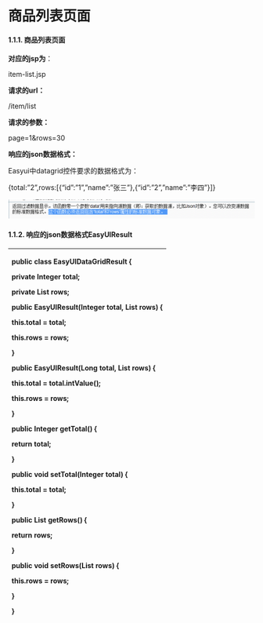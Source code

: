 # 商品列表页面

#### 1.1.1.                  商品列表页面

**对应的jsp为**：

item-list.jsp

**请求的url：**

/item/list

**请求的参数：**

page=1&rows=30

**响应的json数据格式：**

Easyui中datagrid控件要求的数据格式为：

{total:”2”,rows:\[{“id”:”1”,”name”:”张三”},{“id”:”2”,”name”:”李四”}\]}

![](../../../.gitbook/assets/image%20%28287%29.png)

#### 1.1.2.                  响应的json数据格式EasyUIResult

<table>
  <thead>
    <tr>
      <th style="text-align:left">
        <p><b>public</b>  <b>class</b> EasyUIDataGridResult {</p>
        <p> <b>private</b> Integer total;</p>
        <p> <b>private</b> List
          <?>rows;</p>
        <p> <b>public</b> EasyUIResult(Integer total, List
          <?>rows) {</p>
        <p> <b>this</b>.total = total;</p>
        <p> <b>this</b>.rows = rows;</p>
        <p>}</p>
        <p> <b>public</b> EasyUIResult(Long total, List
          <?>rows) {</p>
        <p> <b>this</b>.total = total.intValue();</p>
        <p> <b>this</b>.rows = rows;</p>
        <p>}</p>
        <p> <b>public</b> Integer getTotal() {</p>
        <p> <b>return</b> total;</p>
        <p>}</p>
        <p> <b>public</b>  <b>void</b> setTotal(Integer total) {</p>
        <p> <b>this</b>.total = total;</p>
        <p>}</p>
        <p> <b>public</b> List
          <?>getRows() {</p>
        <p> <b>return</b> rows;</p>
        <p>}</p>
        <p> <b>public</b>  <b>void</b> setRows(List
          <?>rows) {</p>
        <p> <b>this</b>.rows = rows;</p>
        <p>}</p>
        <p>}</p>
      </th>
    </tr>
  </thead>
  <tbody></tbody>
</table>